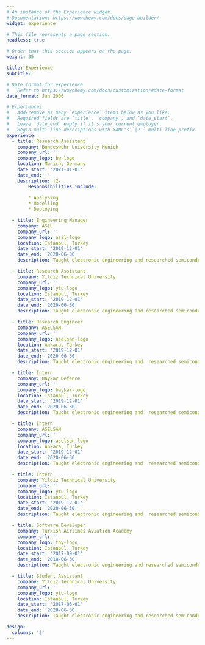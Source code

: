 ```yaml
---
# An instance of the Experience widget.
# Documentation: https://wowchemy.com/docs/page-builder/
widget: experience

# This file represents a page section.
headless: true

# Order that this section appears on the page.
weight: 35

title: Experience
subtitle:

# Date format for experience
#   Refer to https://wowchemy.com/docs/customization/#date-format
date_format: Jan 2006

# Experiences.
#   Add/remove as many `experience` items below as you like.
#   Required fields are `title`, `company`, and `date_start`.
#   Leave `date_end` empty if it's your current employer.
#   Begin multi-line descriptions with YAML's `|2-` multi-line prefix.
experience:
  - title: Research Assistant
    company: Bundeswehr University Munich
    company_url: ''
    company_logo: bw-logo
    location: Munich, Germany
    date_start: '2021-01-01'
    date_end: ''
    description: |2-
        Responsibilities include:
        
        * Analysing
        * Modelling
        * Deploying

  - title: Engineering Manager
    company: ASIL
    company_url: ''
    company_logo: asil-logo
    location: Istanbul, Turkey
    date_start: '2019-12-01'
    date_end: '2020-06-30'
    description: Taught electronic engineering and researched semiconductor physics.

  - title: Research Assistant
    company: Yildiz Technical University 
    company_url: ''
    company_logo: ytu-logo
    location: Istanbul, Turkey
    date_start: '2019-12-01'
    date_end: '2020-06-30'
    description: Taught electronic engineering and researched semiconductor physics.

  - title: Research Engineer
    company: ASELSAN 
    company_url: ''
    company_logo: aselsan-logo
    location: Ankara, Turkey
    date_start: '2019-12-01'
    date_end: '2020-06-30'
    description: Taught electronic engineering and  researched semiconductor physics.

  - title: Intern
    company: Baykar Defence 
    company_url: ''
    company_logo: baykar-logo
    location: Istanbul, Turkey
    date_start: '2019-12-01'
    date_end: '2020-06-30'
    description: Taught electronic engineering and  researched semiconductor physics. 

  - title: Intern
    company: ASELSAN 
    company_url: ''
    company_logo: aselsan-logo
    location: Ankara, Turkey
    date_start: '2019-12-01'
    date_end: '2020-06-30'
    description: Taught electronic engineering and  researched semiconductor physics.

  - title: Intern
    company: Yildiz Technical University 
    company_url: ''
    company_logo: ytu-logo
    location: Istanbul, Turkey
    date_start: '2019-12-01'
    date_end: '2020-06-30'
    description: Taught electronic engineering and  researched semiconductor physics. 

  - title: Software Developer
    company: Turkish Airlines Aviation Academy
    company_url: ''
    company_logo: thy-logo
    location: Istanbul, Turkey
    date_start: '2017-09-01'
    date_end: '2018-06-30'
    description: Taught electronic engineering and researched semiconductor physics.

  - title: Student Assistant
    company: Yildiz Technical University 
    company_url: ''
    company_logo: ytu-logo
    location: Istanbul, Turkey
    date_start: '2017-06-01'
    date_end: '2020-06-30'
    description: Taught electronic engineering and researched semiconductor physics.  

design:
  columns: '2'
---
```

